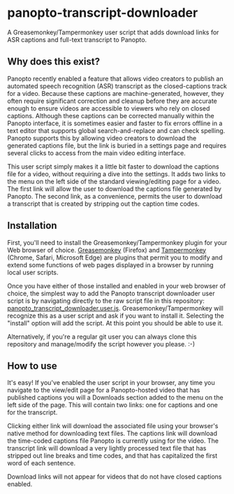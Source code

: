 # panopto-transcript-downloader
A Greasemonkey/Tampermonkey user script that adds download links for ASR captions and full-text transcript to Panopto. 

## Why does this exist?
Panopto recently enabled a feature that allows video creators to publish an automated speech recognition (ASR) transcript as the closed-captions track for a video. Because these captions are machine-generated, however, they often require significant correction and cleanup before they are accurate enough to ensure videos are accessible to viewers who rely on closed captions. Although these captions can be corrected manually within the Panopto interface, it is sometimes easier and faster to fix errors offline in a text editor that supports global search-and-replace and can check spelling. Panopto supports this by allowing video creators to download the generated captions file, but the link is buried in a settings page and requires several clicks to access from the main video editing interface. 

This user script simply makes it a little bit faster to download the captions file for a video, without requiring a dive into the settings. It adds two links to the menu on the left side of the standard viewing/editing page for a video. The first link will allow the user to download the captions file generated by Panopto. The second link, as a convenience, permits the user to download a transcript that is created by stripping out the caption time codes. 

## Installation

First, you'll need to install the Greasemonkey/Tampermonkey plugin for your Web browser of choice. [Greasemonkey](http://www.greasespot.net/ "Greasemonkey site") (Firefox) and [Tampermonkey](https://tampermonkey.net/ "Tampermonkey site") (Chrome, Safari, Microsoft Edge) are plugins that permit you to modify and extend some functions of web pages displayed in a browser by running local user scripts. 

Once you have either of those installed and enabled in your web browser of choice, the simplest way to add the Panopto transcript downloader user script is by navigating directly to the raw script file in this repository: [panopto_transcript_downloader.user.js](https://github.com/evccedtech/panopto-transcript-downloader/raw/master/panopto_transcript_downloader.user.js "Raw view of user script file"). Greasemonkey/Tampermonkey will recognize this as a user script and ask if you want to install it. Selecting the "install" option will add the script. At this point you should be able to use it.

Alternatively, if you're a regular git user you can always clone this repository and manage/modify the script however you please. :-)

## How to use

It's easy! If you've enabled the user script in your browser, any time you navigate to the view/edit page for a Panopto-hosted video that has published captions you will a Downloads section added to the menu on the left side of the page. This will contain two links: one for captions and one for the transcript. 

Clicking either link will download the associated file using your browser's native method for downloading text files. The captions link will download the time-coded captions file Panopto is currently using for the video. The transcript link will download a very lightly processed text file that has stripped out line breaks and time codes, and that has capitalized the first word of each sentence.

Download links will not appear for videos that do not have closed captions enabled.

